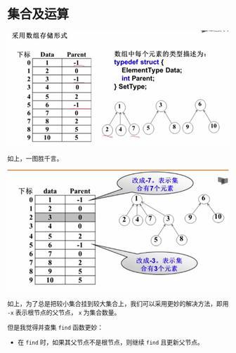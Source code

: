 # 集合及运算

![](../images/2021101703.png)

如上，一图胜千言。

![](../images/2021101704.png)

如上，为了总是把较小集合挂到较大集合上，我们可以采用更妙的解决方法，即用 `-x` 表示根节点的父节点， `x` 为集合数量。

但是我觉得并查集 `find` 函数更妙：
- 在 `find` 时，如果其父节点不是根节点，则继续 `find` 且更新父节点。
